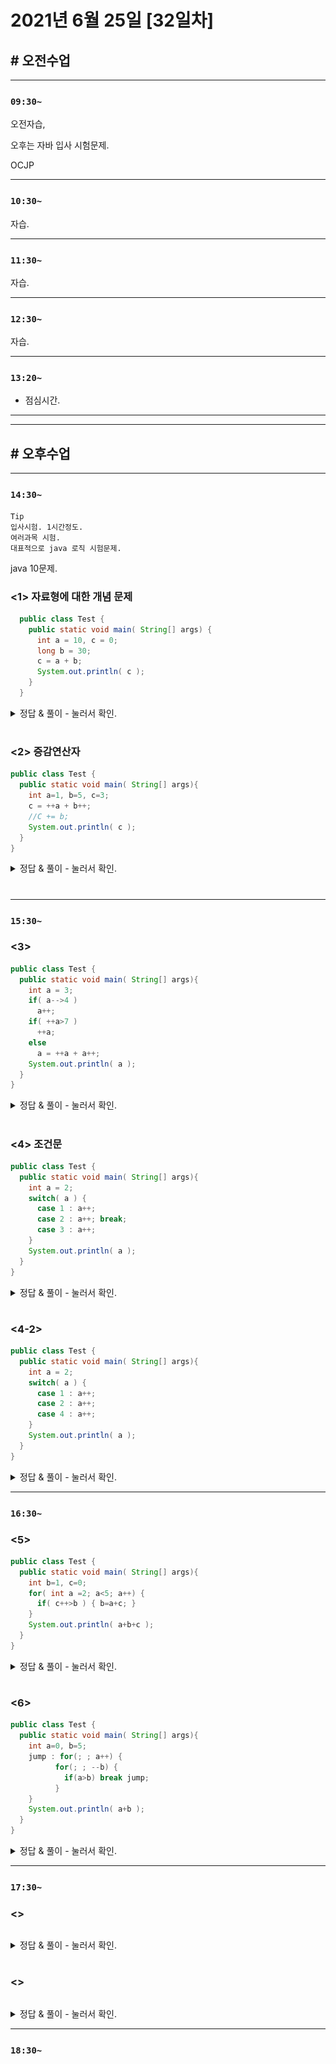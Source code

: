 # 2021년 6월 25일 [32일차]

## # 오전수업
----
### `09:30~`

오전자습,    

오후는 자바 입사 시험문제.    

OCJP  

----
### `10:30~`

자습.

----
### `11:30~`

자습.

----
### `12:30~`

자습.

----
### `13:20~`

  - 점심시간.

---
---

## # 오후수업

---
### `14:30~`

```
Tip    
입사시험. 1시간정도.  
여러과목 시험.   
대표적으로 java 로직 시험문제.    
```

java 10문제.  

### <1> 자료형에 대한 개념 문제
```java  
  public class Test {
    public static void main( String[] args) {
      int a = 10, c = 0;
      long b = 30;
      c = a + b;
      System.out.println( c );
    }
  }
```

<details>
<summary>정답 & 풀이 - 눌러서 확인.</summary>
<div markdown="1">

> 정답 : 에러가 난다.  

![풀이](https://github.com/SungWoo0315/study-repository/blob/main/image-save/20210625%201447.jpg)

c가 int형이기 때문에 long 으로 계산 된 40이 들어갈 수가 없다.

</div>
</details>

#

### <2> 증감연산자

```java
public class Test {
  public static void main( String[] args){
    int a=1, b=5, c=3;
    c = ++a + b++;
    //C += b;
    System.out.println( c );
  }
}
```

<details>
<summary>정답 & 풀이 - 눌러서 확인.</summary>
<div markdown="1">

> 정답 : 7

![풀이](https://github.com/SungWoo0315/study-repository/blob/main/image-save/20210625%201505.jpg)

++a 는 1먼저 증가해서 2가 들어가고,  
b++ 는 일단 5부터 들어가고 그후에 1증가.  

증감연산자는 실무에선 잘 안나오지만 시험때는 자주 등장한다.  

</div>
</details>

#

---
### `15:30~`

### <3>  

```java  
public class Test {
  public static void main( String[] args){
    int a = 3;
    if( a-->4 )
      a++;
    if( ++a>7 )
      ++a;
    else
      a = ++a + a++;
    System.out.println( a );  
  }
}
```

<details>
<summary>정답 & 풀이 - 눌러서 확인.</summary>
<div markdown="1">

> 정답 : 8

![풀이](https://github.com/SungWoo0315/study-repository/blob/main/image-save/20210625%201534.jpg)

if 에서는 다 작동 안하고, else 에서 ++a 로 4가 되고, 4로 업데이트 되고, a++에 4가 들어가서 답은 8이 나온다.  

</div>
</details>

#

### <4> 조건문

```java  
public class Test {
  public static void main( String[] args){
    int a = 2;
    switch( a ) {
      case 1 : a++;
      case 2 : a++; break;
      case 3 : a++;
    }
    System.out.println( a );  
  }
}
```

<details>
<summary>정답 & 풀이 - 눌러서 확인.</summary>
<div markdown="1">

> 정답 : 3

![풀이](https://github.com/SungWoo0315/study-repository/blob/main/image-save/20210625%201600.jpg)  

break; 때문에 정답은 3으로 나온다.    

</div>
</details>

#

### <4-2>

```java  
public class Test {
  public static void main( String[] args){
    int a = 2;
    switch( a ) {
      case 1 : a++;
      case 2 : a++;
      case 4 : a++;
    }
    System.out.println( a );  
  }
}
```

<details>
<summary>정답 & 풀이 - 눌러서 확인.</summary>
<div markdown="1">

> 정답 : 4

![풀이](https://github.com/SungWoo0315/study-repository/blob/main/image-save/20210625%201604.jpg)  

break;가 없다면 계속 다음 case로 밀고들어간다.  
case4로 넘어가서 나오는 답은 4 이다. break; 나오기전까지 계속 밀고 들어간다.

`break`는 반복문 3개와 switch구문에서 나온다.

</div>
</details>


----
### `16:30~`

### <5>

```java  
public class Test {
  public static void main( String[] args){
    int b=1, c=0;
    for( int a =2; a<5; a++) {
      if( c++>b ) { b=a+c; }
    }
    System.out.println( a+b+c );  
  }
}
```

<details>
<summary>정답 & 풀이 - 눌러서 확인.</summary>
<div markdown="1">

> 정답 : 에러가 나온다.

![풀이](https://github.com/SungWoo0315/study-repository/blob/main/image-save/20210625%201638.jpg)    

결정적으로, 7번쨰 줄에서 a 에서 에러가 발생.  

반복문에서 선언된 변수는 반복문 안에서만 잠시 생성되고 반복문 끝나면 사라진다.  
그래서, 존재하지 않는 데이터를 더하라고하여 에러가남.    
지역변수, 지역안에서 선언된 변수는 블록을 벗어나면 쓸수가 없다.  

반복문 영역안에 선언된 변수a는 반복문이 끝나면 사라지는 지역변수이다.  
그러므로, 반복문 이후 코딩에서 a변수가 나올수는 없다.  

</div>
</details>


#

### <6>

```java  
public class Test {
  public static void main( String[] args){
    int a=0, b=5;
    jump : for(; ; a++) {
          for(; ; --b) {
            if(a>b) break jump;
          }
    }
    System.out.println( a+b );  
  }
}
```

<details>
<summary>정답 & 풀이 - 눌러서 확인.</summary>
<div markdown="1">

> 정답 : -1

![풀이]()




</div>
</details>



----
### `17:30~`

### <>

```java  

```

<details>
<summary>정답 & 풀이 - 눌러서 확인.</summary>
<div markdown="1">

> 정답 :

![풀이]()


</div>
</details>


#

### <>

```java  

```

<details>
<summary>정답 & 풀이 - 눌러서 확인.</summary>
<div markdown="1">

> 정답 :

![풀이]()


</div>
</details>






----
### `18:30~`
